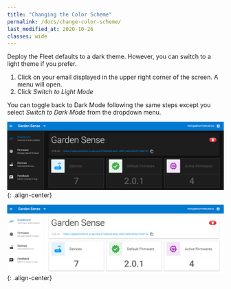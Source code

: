 ```yaml
---
title: "Changing the Color Scheme"
permalink: /docs/change-color-scheme/
last_modified_at: 2020-10-26
classes: wide
---
```


Deploy the Fleet defaults to a dark theme. However, you can switch to a light theme if you prefer. 

  1. Click on your email displayed in the upper right corner of the screen. A menu will open.
  1. Click _Switch to Light Mode_

You can toggle back to Dark Mode following the same steps except you select _Switch to Dark Mode_ from the dropdown menu.

![image-center](/assets/images/docs/dark_mode_dashboard.png){: .align-center}

![image-center](/assets/images/docs/light_mode_dashboard.png){: .align-center}